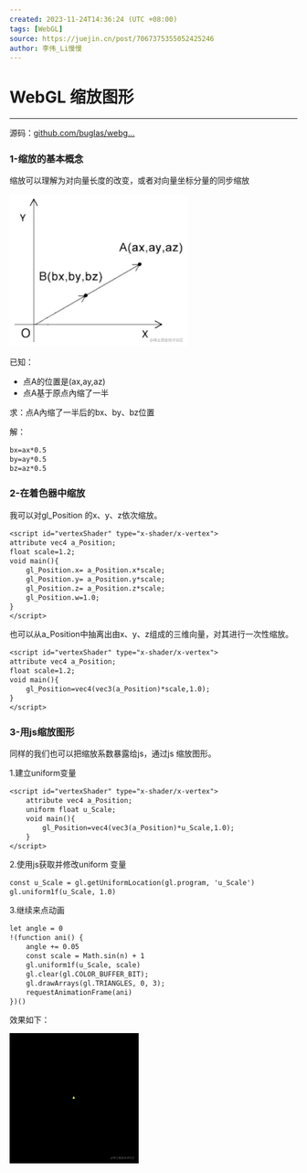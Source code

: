 ```yaml
---
created: 2023-11-24T14:36:24 (UTC +08:00)
tags: [WebGL]
source: https://juejin.cn/post/7067375355052425246
author: 李伟_Li慢慢
---
```


# WebGL 缩放图形

---
源码：[github.com/buglas/webg…](https://link.juejin.cn/?target=https%3A%2F%2Fgithub.com%2Fbuglas%2Fwebgl-lesson "https://github.com/buglas/webgl-lesson")

### 1-缩放的基本概念

缩放可以理解为对向量长度的改变，或者对向量坐标分量的同步缩放

![image-20210318104712327](assets/abdd7bebf9e64b82a877bb59ca9d6ed9tplv-k3u1fbpfcp-zoom-in-crop-mark1512000.webp)

已知：

-   点A的位置是(ax,ay,az)
-   点A基于原点內缩了一半

求：点A內缩了一半后的bx、by、bz位置

解：

```
bx=ax*0.5
by=ay*0.5
bz=az*0.5
```

### 2-在着色器中缩放

我可以对gl\_Position 的x、y、z依次缩放。

```
<script id="vertexShader" type="x-shader/x-vertex">
attribute vec4 a_Position;
float scale=1.2;
void main(){
    gl_Position.x= a_Position.x*scale;
    gl_Position.y= a_Position.y*scale;
    gl_Position.z= a_Position.z*scale;
    gl_Position.w=1.0;
}
</script>
```

也可以从a\_Position中抽离出由x、y、z组成的三维向量，对其进行一次性缩放。

```
<script id="vertexShader" type="x-shader/x-vertex">
attribute vec4 a_Position;
float scale=1.2;
void main(){
    gl_Position=vec4(vec3(a_Position)*scale,1.0);
}
</script>
```

### 3-用js缩放图形

同样的我们也可以把缩放系数暴露给js，通过js 缩放图形。

1.建立uniform变量

```
<script id="vertexShader" type="x-shader/x-vertex">
    attribute vec4 a_Position;
    uniform float u_Scale;
    void main(){
        gl_Position=vec4(vec3(a_Position)*u_Scale,1.0);
    }
</script>
```

2.使用js获取并修改uniform 变量

```
const u_Scale = gl.getUniformLocation(gl.program, 'u_Scale')
gl.uniform1f(u_Scale, 1.0)
```

3.继续来点动画

```
let angle = 0
!(function ani() {
    angle += 0.05
    const scale = Math.sin(n) + 1
    gl.uniform1f(u_Scale, scale)
    gl.clear(gl.COLOR_BUFFER_BIT);
    gl.drawArrays(gl.TRIANGLES, 0, 3);
    requestAnimationFrame(ani)
})()
```

效果如下：

![1.gif](assets/416255c8bdc54053b66eea8e300ddfb2tplv-k3u1fbpfcp-zoom-in-crop-mark1512000.webp)
